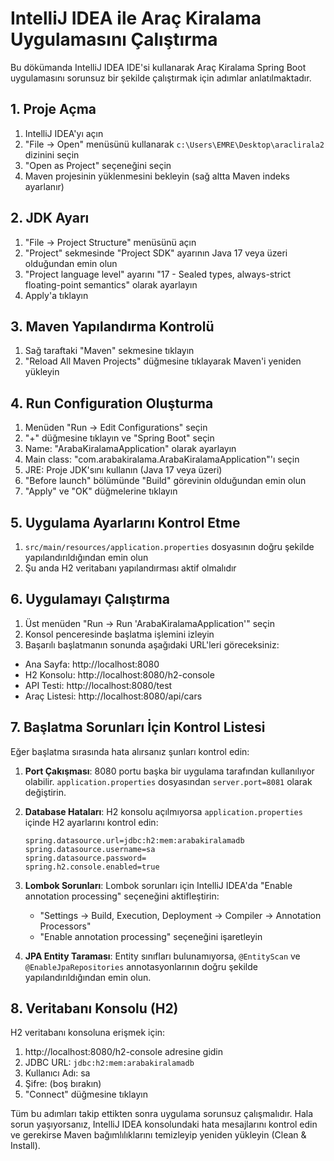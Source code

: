 # IntelliJ IDEA ile Araç Kiralama Uygulamasını Çalıştırma

Bu dökümanda IntelliJ IDEA IDE'si kullanarak Araç Kiralama Spring Boot uygulamasını sorunsuz bir şekilde çalıştırmak için adımlar anlatılmaktadır.

## 1. Proje Açma

1. IntelliJ IDEA'yı açın
2. "File -> Open" menüsünü kullanarak `c:\Users\EMRE\Desktop\araclirala2` dizinini seçin
3. "Open as Project" seçeneğini seçin
4. Maven projesinin yüklenmesini bekleyin (sağ altta Maven indeks ayarlanır)

## 2. JDK Ayarı

1. "File -> Project Structure" menüsünü açın
2. "Project" sekmesinde "Project SDK" ayarının Java 17 veya üzeri olduğundan emin olun
3. "Project language level" ayarını "17 - Sealed types, always-strict floating-point semantics" olarak ayarlayın
4. Apply'a tıklayın

## 3. Maven Yapılandırma Kontrolü

1. Sağ taraftaki "Maven" sekmesine tıklayın
2. "Reload All Maven Projects" düğmesine tıklayarak Maven'i yeniden yükleyin

## 4. Run Configuration Oluşturma

1. Menüden "Run -> Edit Configurations" seçin
2. "+" düğmesine tıklayın ve "Spring Boot" seçin
3. Name: "ArabaKiralamaApplication" olarak ayarlayın
4. Main class: "com.arabakiralama.ArabaKiralamaApplication"'ı seçin
5. JRE: Proje JDK'sını kullanın (Java 17 veya üzeri)
6. "Before launch" bölümünde "Build" görevinin olduğundan emin olun
7. "Apply" ve "OK" düğmelerine tıklayın

## 5. Uygulama Ayarlarını Kontrol Etme

1. `src/main/resources/application.properties` dosyasının doğru şekilde yapılandırıldığından emin olun
2. Şu anda H2 veritabanı yapılandırması aktif olmalıdır

## 6. Uygulamayı Çalıştırma

1. Üst menüden "Run -> Run 'ArabaKiralamaApplication'" seçin
2. Konsol penceresinde başlatma işlemini izleyin
3. Başarılı başlatmanın sonunda aşağıdaki URL'leri göreceksiniz:

- Ana Sayfa: http://localhost:8080
- H2 Konsolu: http://localhost:8080/h2-console
- API Testi: http://localhost:8080/test
- Araç Listesi: http://localhost:8080/api/cars

## 7. Başlatma Sorunları İçin Kontrol Listesi

Eğer başlatma sırasında hata alırsanız şunları kontrol edin:

1. **Port Çakışması**: 8080 portu başka bir uygulama tarafından kullanılıyor olabilir. `application.properties` dosyasından `server.port=8081` olarak değiştirin.

2. **Database Hataları**: H2 konsolu açılmıyorsa `application.properties` içinde H2 ayarlarını kontrol edin:
   ```
   spring.datasource.url=jdbc:h2:mem:arabakiralamadb
   spring.datasource.username=sa
   spring.datasource.password=
   spring.h2.console.enabled=true
   ```

3. **Lombok Sorunları**: Lombok sorunları için IntelliJ IDEA'da "Enable annotation processing" seçeneğini aktifleştirin:
   - "Settings -> Build, Execution, Deployment -> Compiler -> Annotation Processors"
   - "Enable annotation processing" seçeneğini işaretleyin

4. **JPA Entity Taraması**: Entity sınıfları bulunamıyorsa, `@EntityScan` ve `@EnableJpaRepositories` annotasyonlarının doğru şekilde yapılandırıldığından emin olun.

## 8. Veritabanı Konsolu (H2)

H2 veritabanı konsoluna erişmek için:
1. http://localhost:8080/h2-console adresine gidin
2. JDBC URL: `jdbc:h2:mem:arabakiralamadb`
3. Kullanıcı Adı: sa
4. Şifre: (boş bırakın)
5. "Connect" düğmesine tıklayın

Tüm bu adımları takip ettikten sonra uygulama sorunsuz çalışmalıdır. Hala sorun yaşıyorsanız, IntelliJ IDEA konsolundaki hata mesajlarını kontrol edin ve gerekirse Maven bağımlılıklarını temizleyip yeniden yükleyin (Clean & Install).
